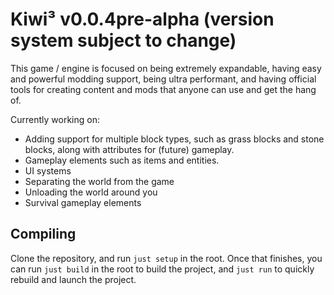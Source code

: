 # Kiwi³ v0.0.4pre-alpha (version system subject to change)

This game / engine is focused on being extremely expandable, having easy and powerful modding support, being ultra performant, and having official tools for creating content and mods that anyone can use and get the hang of.

Currently working on:
- Adding support for multiple block types, such as grass blocks and stone blocks, along with attributes for (future) gameplay.
- Gameplay elements such as items and entities.
- UI systems
- Separating the world from the game
- Unloading the world around you
- Survival gameplay elements

## Compiling

Clone the repository, and run ``just setup`` in the root. Once that finishes, you can run ``just build`` in the root to build the project, and ``just run`` to quickly rebuild and launch the project.
